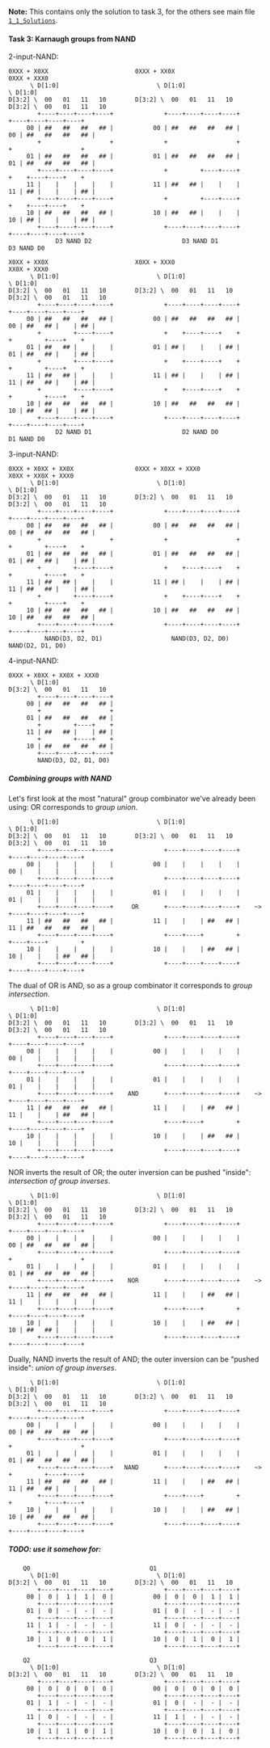 **Note:** This contains only the solution to task 3, for the others see main file
[`1_1_Solutions`](1_1_Solutions.md).

#### Task 3: Karnaugh groups from NAND ####
2-input-NAND:

	0XXX + X0XX                        0XXX + XX0X                        0XXX + XXX0
	      \ D[1:0]                           \ D[1:0]                           \ D[1:0]
	D[3:2] \  00   01   11   10        D[3:2] \  00   01   11   10        D[3:2] \  00   01   11   10
	        +----+----+----+----+              +----+----+----+----+              +----+----+----+----+
	     00 | ##   ##   ##   ## |           00 | ##   ##   ##   ## |           00 | ##   ##   ##   ## |
	        +                   +              +                   +              +                   +
	     01 | ##   ##   ##   ## |           01 | ##   ##   ##   ## |           01 | ##   ##   ##   ## |
	        +----+----+----+----+              +         +----+----+              +    +----+----+    +
	     11 |    |    |    |    |           11 | ##   ## |    |    |           11 | ## |    |    | ## |
	        +----+----+----+----+              +         +----+----+              +    +----+----+    +
	     10 | ##   ##   ##   ## |           10 | ##   ## |    |    |           10 | ## |    |    | ## |
	        +----+----+----+----+              +----+----+----+----+              +----+----+----+----+
	             D3 NAND D2                         D3 NAND D1                         D3 NAND D0

	X0XX + XX0X                        X0XX + XXX0                        XX0X + XXX0
	      \ D[1:0]                           \ D[1:0]                           \ D[1:0]
	D[3:2] \  00   01   11   10        D[3:2] \  00   01   11   10        D[3:2] \  00   01   11   10
	        +----+----+----+----+              +----+----+----+----+              +----+----+----+----+
	     00 | ##   ##   ##   ## |           00 | ##   ##   ##   ## |           00 | ##   ## |    | ## |
	        +         +----+----+              +    +----+----+    +              +         +----+    +
	     01 | ##   ## |    |    |           01 | ## |    |    | ## |           01 | ##   ## |    | ## |
	        +         +----+----+              +    +----+----+    +              +         +----+    +
	     11 | ##   ## |    |    |           11 | ## |    |    | ## |           11 | ##   ## |    | ## |
	        +         +----+----+              +    +----+----+    +              +         +----+    +
	     10 | ##   ##   ##   ## |           10 | ##   ##   ##   ## |           10 | ##   ## |    | ## |
	        +----+----+----+----+              +----+----+----+----+              +----+----+----+----+
	             D2 NAND D1                         D2 NAND D0                         D1 NAND D0

3-input-NAND:

	0XXX + X0XX + XX0X                 0XXX + X0XX + XXX0                 X0XX + XX0X + XXX0
	      \ D[1:0]                           \ D[1:0]                           \ D[1:0]
	D[3:2] \  00   01   11   10        D[3:2] \  00   01   11   10        D[3:2] \  00   01   11   10
	        +----+----+----+----+              +----+----+----+----+              +----+----+----+----+
	     00 | ##   ##   ##   ## |           00 | ##   ##   ##   ## |           00 | ##   ##   ##   ## |
	        +                   +              +                   +              +         +----+    +
	     01 | ##   ##   ##   ## |           01 | ##   ##   ##   ## |           01 | ##   ## |    | ## |
	        +         +----+----+              +    +----+----+    +              +         +----+    +
	     11 | ##   ## |    |    |           11 | ## |    |    | ## |           11 | ##   ## |    | ## |
	        +         +----+----+              +    +----+----+    +              +         +----+    +
	     10 | ##   ##   ##   ## |           10 | ##   ##   ##   ## |           10 | ##   ##   ##   ## |
	        +----+----+----+----+              +----+----+----+----+              +----+----+----+----+
	          NAND(D3, D2, D1)                   NAND(D3, D2, D0)                   NAND(D2, D1, D0)

4-input-NAND:

	0XXX + X0XX + XX0X + XXX0
	      \ D[1:0]
	D[3:2] \  00   01   11   10
	        +----+----+----+----+
	     00 | ##   ##   ##   ## |
	        +                   +
	     01 | ##   ##   ##   ## |
	        +         +----+    +
	     11 | ##   ## |    | ## |
	        +         +----+    +
	     10 | ##   ##   ##   ## |
	        +----+----+----+----+
	        NAND(D3, D2, D1, D0)


##### Combining groups with NAND #####
Let's first look at the most "natural" group combinator we've already been using:
OR corresponds to *group union*.

	      \ D[1:0]                           \ D[1:0]                           \ D[1:0]
	D[3:2] \  00   01   11   10        D[3:2] \  00   01   11   10         D[3:2] \  00   01   11   10 
	        +----+----+----+----+              +----+----+----+----+              +----+----+----+----+
	     00 |    |    |    |    |           00 |    |    |    |    |           00 |    |    |    |    |
	        +----+----+----+----+              +----+----+----+----+              +----+----+----+----+
	     01 |    |    |    |    |           01 |    |    |    |    |           01 |    |    |    |    |
	        +----+----+----+----+     OR       +----+----+----+----+    ~>        +----+----+----+----+
	     11 | ##   ##   ##   ## |           11 |    |    | ##   ## |           11 | ##   ##   ##   ## |
	        +----+----+----+----+              +----+----+         +              +----+----+         +
	     10 |    |    |    |    |           10 |    |    | ##   ## |           10 |    |    | ##   ## |
	        +----+----+----+----+              +----+----+----+----+              +----+----+----+----+

The dual of OR is AND, so as a group combinator it corresponds to *group intersection*.

	      \ D[1:0]                           \ D[1:0]                           \ D[1:0]
	D[3:2] \  00   01   11   10        D[3:2] \  00   01   11   10        D[3:2] \  00   01   11   10 
	        +----+----+----+----+              +----+----+----+----+              +----+----+----+----+
	     00 |    |    |    |    |           00 |    |    |    |    |           00 |    |    |    |    |
	        +----+----+----+----+              +----+----+----+----+              +----+----+----+----+
	     01 |    |    |    |    |           01 |    |    |    |    |           01 |    |    |    |    |
	        +----+----+----+----+    AND       +----+----+----+----+    ~>        +----+----+----+----+
	     11 | ##   ##   ##   ## |           11 |    |    | ##   ## |           11 |    |    | ##   ## |
	        +----+----+----+----+              +----+----+         +              +----+----+----+----+
	     10 |    |    |    |    |           10 |    |    | ##   ## |           10 |    |    |    |    |
	        +----+----+----+----+              +----+----+----+----+              +----+----+----+----+

NOR inverts the result of OR; the outer inversion can be pushed "inside": *intersection of group inverses*.

	      \ D[1:0]                           \ D[1:0]                           \ D[1:0]
	D[3:2] \  00   01   11   10        D[3:2] \  00   01   11   10        D[3:2] \  00   01   11   10 
	        +----+----+----+----+              +----+----+----+----+              +----+----+----+----+
	     00 |    |    |    |    |           00 |    |    |    |    |           00 | ##   ##   ##   ## |
	        +----+----+----+----+              +----+----+----+----+              +                   +
	     01 |    |    |    |    |           01 |    |    |    |    |           01 | ##   ##   ##   ## |
	        +----+----+----+----+    NOR       +----+----+----+----+    ~>        +----+----+----+----+
	     11 | ##   ##   ##   ## |           11 |    |    | ##   ## |           11 |    |    |    |    |
	        +----+----+----+----+              +----+----+         +              +----+----+----+----+
	     10 |    |    |    |    |           10 |    |    | ##   ## |           10 | ##   ## |    |    |
	        +----+----+----+----+              +----+----+----+----+              +----+----+----+----+

Dually, NAND inverts the result of AND; the outer inversion can be "pushed inside": *union of group inverses*.

	      \ D[1:0]                           \ D[1:0]                           \ D[1:0]
	D[3:2] \  00   01   11   10        D[3:2] \  00   01   11   10        D[3:2] \  00   01   11   10 
	        +----+----+----+----+              +----+----+----+----+              +----+----+----+----+
	     00 |    |    |    |    |           00 |    |    |    |    |           00 | ##   ##   ##   ## |
	        +----+----+----+----+              +----+----+----+----+              +                   +
	     01 |    |    |    |    |           01 |    |    |    |    |           01 | ##   ##   ##   ## |
	        +----+----+----+----+   NAND       +----+----+----+----+    ~>        +         +----+----+
	     11 | ##   ##   ##   ## |           11 |    |    | ##   ## |           11 | ##   ## |    |    |
	        +----+----+----+----+              +----+----+         +              +         +----+----+
	     10 |    |    |    |    |           10 |    |    | ##   ## |           10 | ##   ##   ##   ## |
	        +----+----+----+----+              +----+----+----+----+              +----+----+----+----+


##### TODO: use it somehow for: #####

	    Q0                                 Q1
	      \ D[1:0]                           \ D[1:0]
	D[3:2] \  00   01   11   10        D[3:2] \  00   01   11   10
	        +----+----+----+----+              +----+----+----+----+
	     00 |  0 |  1 |  1 |  0 |           00 |  0 |  0 |  1 |  1 |
	        +----+----+----+----+              +----+----+----+----+
	     01 |  0 |  - |  - |  - |           01 |  0 |  - |  - |  - |
	        +----+----+----+----+              +----+----+----+----+
	     11 |  1 |  - |  - |  - |           11 |  0 |  - |  - |  - |
	        +----+----+----+----+              +----+----+----+----+
	     10 |  1 |  0 |  0 |  1 |           10 |  0 |  1 |  0 |  1 |
	        +----+----+----+----+              +----+----+----+----+

	    Q2                                 Q3
	      \ D[1:0]                           \ D[1:0]
	D[3:2] \  00   01   11   10        D[3:2] \  00   01   11   10
	        +----+----+----+----+              +----+----+----+----+
	     00 |  0 |  0 |  0 |  0 |           00 |  0 |  0 |  0 |  0 |
	        +----+----+----+----+              +----+----+----+----+
	     01 |  1 |  - |  - |  - |           01 |  0 |  - |  - |  - |
	        +----+----+----+----+              +----+----+----+----+
	     11 |  0 |  - |  - |  - |           11 |  1 |  - |  - |  - |
	        +----+----+----+----+              +----+----+----+----+
	     10 |  1 |  1 |  0 |  1 |           10 |  0 |  0 |  1 |  0 |
	        +----+----+----+----+              +----+----+----+----+

